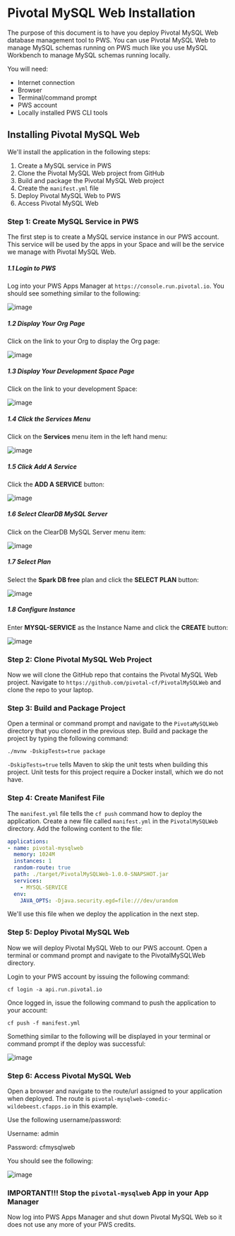 # Pivotal MySQL Web Installation

The purpose of this document is to have you deploy Pivotal MySQL Web database management tool to PWS. You can use Pivotal MySQL Web to manage MySQL schemas running on PWS much like you use MySQL Workbench to manage MySQL schemas running locally.

You will need:

- Internet connection
- Browser
- Terminal/command prompt
- PWS account
- Locally installed PWS CLI tools

## Installing Pivotal MySQL Web

We'll install the application in the following steps:

1. Create a MySQL service in PWS
2. Clone the Pivotal MySQL Web project from GitHub
3. Build and package the Pivotal MySQL Web project
4. Create the ```manifest.yml``` file
5. Deploy Pivotal MySQL Web to PWS
6. Access Pivotal MySQL Web

### Step 1: Create MySQL Service in PWS

The first step is to create a MySQL service instance in our PWS account. This service will be used by the apps in your Space and will be the service we manage with Pivotal MySQL Web.

##### 1.1 Login to PWS

Log into your PWS Apps Manager at ```https://console.run.pivotal.io```. You should see something similar to the following:

![image](images/pws-home-screen.png)

##### 1.2 Display Your Org Page

Click on the link to your Org to display the Org page:

![image](images/pws-org-screen.png)

##### 1.3 Display Your Development Space Page

Click on the link to your development Space:

![image](images/pws-space-screen.png)

##### 1.4 Click the Services Menu

Click on the **Services** menu item in the left hand menu:

![image](images/pws-space-services-screen.png)

##### 1.5 Click Add A Service

Click the **ADD A SERVICE** button:

![image](images/pws-create-service.png)

##### 1.6 Select ClearDB MySQL Server

Click on the ClearDB MySQL Server menu item:

![image](images/pws-sparkdb-selected.png)

##### 1.7 Select Plan

Select the **Spark DB free** plan and click the **SELECT PLAN** button:

![image](images/pws-sparkdb-config.png)

##### 1.8 Configure Instance

Enter **MYSQL-SERVICE** as the Instance Name and click the **CREATE** button:

![image](images/pws-sparkdb-success.png)

### Step 2: Clone Pivotal MySQL Web Project

Now we will clone the GitHub repo that contains the Pivotal MySQL Web project. Navigate to ```https://github.com/pivotal-cf/PivotalMySQLWeb``` and clone the repo to your laptop.

### Step 3: Build and Package Project

Open a terminal or command prompt and navigate to the ```PivotaMySQLWeb``` directory that you cloned in the previous step. Build and package the project by typing the following command:

```./mvnw -DskipTests=true package```

```-DskipTests=true``` tells Maven to skip the unit tests when building this project. Unit tests for this project require a Docker install, which we do not have.

### Step 4: Create Manifest File

The ```manifest.yml``` file tells the ```cf push``` command how to deploy the application. Create a new file called ```manifest.yml``` in the ```PivotalMySQLWeb``` directory. Add the following content to the file:

```yaml
applications:
- name: pivotal-mysqlweb
  memory: 1024M
  instances: 1
  random-route: true
  path: ./target/PivotalMySQLWeb-1.0.0-SNAPSHOT.jar
  services:
    - MYSQL-SERVICE
  env:
    JAVA_OPTS: -Djava.security.egd=file:///dev/urandom
```

We'll use this file when we deploy the application in the next step.

### Step 5: Deploy Pivotal MySQL Web

Now we will deploy Pivotal MySQL Web to our PWS account. Open a terminal or command prompt and navigate to the PivotalMySQLWeb directory.

Login to your PWS account by issuing the following command:

```cf login -a api.run.pivotal.io```

Once logged in, issue the following command to push the application to your account:

```cf push -f manifest.yml```

Something similar to the following will be displayed in your terminal or command prompt if the deploy was successful:

![image](images/deploy-success.png)

### Step 6: Access Pivotal MySQL Web

Open a browser and navigate to the route/url assigned to your application when deployed. The route is ```pivotal-mysqlweb-comedic-wildebeest.cfapps.io``` in this example.

Use the following username/password:

Username: admin

Password: cfmysqlweb

You should see the following:

![image](images/pivotal-mysql-web-welcome-screen.png)

### IMPORTANT!!! Stop the ```pivotal-mysqlweb``` App in your App Manager

Now log into PWS Apps Manager and shut down Pivotal MySQL Web so it does not use any more of your PWS credits.